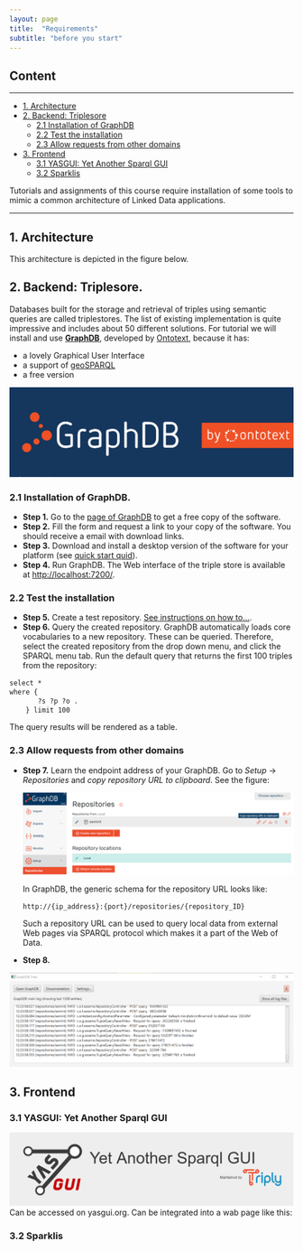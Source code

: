 ```yaml
---
layout: page
title:  "Requirements"
subtitle: "before you start"
---
```


## Content
---
- [1. Architecture](#arch)
- [2. Backend: Triplesore](#backend)
  - [2.1 Installation of GraphDB](#graphdb)
  - [2.2 Test the installation](#test)
  - [2.3 Allow requests from other domains](#cors)
- [3. Frontend](#frontend)
  - [3.1 YASGUI: Yet Another Sparql GUI](#yasgui)
  - [3.2 Sparklis](#sparklis)


Tutorials and assignments of this course require installation of some tools 
to mimic a common architecture of Linked Data applications. 

---------------


## 1. Architecture <a name="arch"></a>
This architecture is depicted in the figure below. 

## 2. Backend: Triplesore. <a name="backend"></a>
Databases built for the storage and retrieval of triples using semantic queries are called triplestores. 
The list of existing implementation is quite impressive and includes about 50 different solutions. 
For tutorial we will install and use **[GraphDB](https://www.ontotext.com/products/graphdb/)**, 
developed by [Ontotext](https://www.ontotext.com/), because it has: 
- a lovely Graphical User Interface
- a support of [geoSPARQL](http://graphdb.ontotext.com/documentation/free/geosparql-support.html)
- a free version

<img src="graphdb_logo.png" alt="GraphDB">

### 2.1 Installation of GraphDB. <a name="graphdb"></a>

- **Step 1.** Go to the [page of GraphDB](https://www.ontotext.com/products/graphdb/) to get a free copy of the software.
- **Step 2.** Fill the form and request a link to your copy of the software. You should receive a email with download links. 
- **Step 3.** Download and install a desktop version of the software for your platform (see [quick start quid](http://graphdb.ontotext.com/documentation/8.9/free/quick-start-guide.html#run-graphdb-as-a-desktop-installation)).   
- **Step 4.** Run GraphDB. The Web interface of the triple store is available at [http://localhost:7200/](http://localhost:7200/).

### 2.2 Test the installation <a name="test"></a>

- **Step 5.** Create a test repository. [See instructions on how to...](http://graphdb.ontotext.com/documentation/8.9/free/quick-start-guide.html#create-a-repository).
- **Step 6.** Query the created repository. GraphDB automatically loads core vocabularies to 
a new repository. These can be queried. Therefore, select the created repository from the 
 drop down menu, and click the SPARQL menu tab. Run the default query that returns 
 the first 100 triples from the repository:
 
 ```` sparql
 select * 
 where {
      	?s ?p ?o .
     } limit 100      
````

The query results will be rendered as a table. 

### 2.3 Allow requests from other domains <a name="cors"></a>

- **Step 7.** Learn the endpoint address of your GraphDB. Go to *Setup* -> *Repositories* 
and *copy repository URL to clipboard*. See the figure:

  <img src="graphdb_endpoint_url.png" alt="copy repository URL to clipboard">
  
  In GraphDB, the generic schema for the repository URL looks 
  like:

  ```
  http://{ip_address}:{port}/repositories/{repository_ID}
  ```
  
  Such a repository URL can be used to query local data from external Web pages via SPARQL protocol
  which makes it a part of the Web of Data.  
  
- **Step 8.** 




<img src="graphdb_logfile.png" alt="GraphDB console">


## 3. Frontend <a name="frontend"></a>

### 3.1 YASGUI: Yet Another Sparql GUI <a name="yasgui"></a>

<img src="yasgui.png" alt="YasGui">
Can be accessed on yasgui.org.
Can be integrated into a wab page like this:

### 3.2 Sparklis <a name="sparklis"></a>